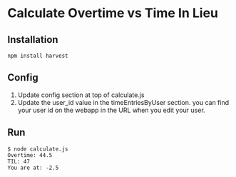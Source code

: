 # Calculate Overtime vs Time In Lieu

## Installation

    npm install harvest

## Config

1. Update config section at top of calculate.js
2. Update the user_id value in the timeEntriesByUser section. you can find your user id on the webapp in the URL when you edit your user.

## Run

    $ node calculate.js
    Overtime: 44.5
    TIL: 47
    You are at: -2.5
